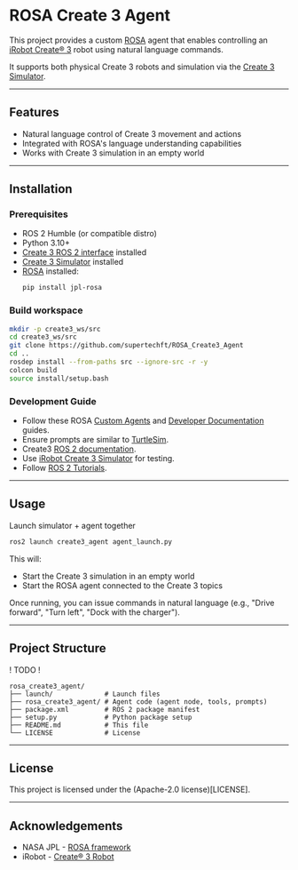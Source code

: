 # ROSA Create 3 Agent

This project provides a custom [ROSA](https://github.com/nasa-jpl/rosa) agent that enables controlling an [iRobot Create® 3](https://edu.irobot.com/what-we-offer/create3) robot using natural language commands.

It supports both physical Create 3 robots and simulation via the [Create 3 Simulator](https://github.com/iRobotEducation/create3_sim).

---

## Features

- Natural language control of Create 3 movement and actions
- Integrated with ROSA's language understanding capabilities
- Works with Create 3 simulation in an empty world

---

## Installation

### Prerequisites

- ROS 2 Humble (or compatible distro)
- Python 3.10+
- [Create 3 ROS 2 interface](https://iroboteducation.github.io/create3_docs/api/ros2/) installed
- [Create 3 Simulator](https://github.com/iRobotEducation/create3_sim) installed
- [ROSA](https://github.com/nasa-jpl/rosa) installed:
  ```bash
  pip install jpl-rosa
  ```

### Build workspace
```bash
mkdir -p create3_ws/src
cd create3_ws/src
git clone https://github.com/supertechft/ROSA_Create3_Agent
cd ..
rosdep install --from-paths src --ignore-src -r -y
colcon build
source install/setup.bash
```

### Development Guide
- Follow these ROSA [Custom Agents](https://github.com/nasa-jpl/rosa/wiki/Custom-Agents) and [Developer Documentation](https://github.com/nasa-jpl/rosa/wiki/Developer-Documentation) guides.
- Ensure prompts are similar to [TurtleSim](https://github.com/supertechft/JPL-Mars-Rover/blob/main/src/turtle_agent/scripts/prompts.py).
- Create3 [ROS 2 documentation](https://iroboteducation.github.io/create3_docs/).
- Use [iRobot Create 3 Simulator](https://github.com/iRobotEducation/create3_sim) for testing.
- Follow [ROS 2 Tutorials](https://docs.ros.org/en/humble/Tutorials.html).

---

## Usage
Launch simulator + agent together
```bash
ros2 launch create3_agent agent_launch.py
```

This will:
- Start the Create 3 simulation in an empty world
- Start the ROSA agent connected to the Create 3 topics

Once running, you can issue commands in natural language (e.g., "Drive forward", "Turn left", "Dock with the charger").

--- 

## Project Structure
! TODO !
```
rosa_create3_agent/
├── launch/             # Launch files
├── rosa_create3_agent/ # Agent code (agent node, tools, prompts)
├── package.xml         # ROS 2 package manifest
├── setup.py            # Python package setup
├── README.md           # This file
└── LICENSE             # License
```

--- 

## License

This project is licensed under the (Apache-2.0 license)[LICENSE].

--- 

## Acknowledgements
- NASA JPL - [ROSA framework](https://github.com/nasa-jpl/rosa)
- iRobot - [Create® 3 Robot](https://edu.irobot.com/what-we-offer/create3)
